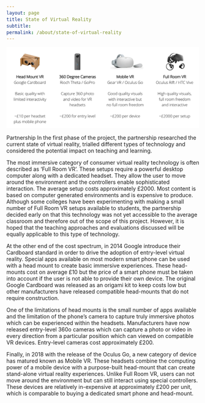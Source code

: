 ```yaml
---
layout: page
title: State of Virtual Reality
subtitle: 
permalink: /about/state-of-virtual-reality
---
```


![State of Virtual Reality](/images/about/state-of-virtual-reality.png "State of Virtual Reality")

Partnership
In the first phase of the project, the partnership researched the current state of virtual reality, trialled different types of technology and considered the potential impact on teaching and learning.

The most immersive category of consumer virtual reality technology is often described as ‘Full Room VR’. These setups require a powerful desktop computer along with a dedicated headset. They allow the user to move around the environment and the controllers enable sophisticated interaction. The average setup costs approximately £2000. Most content is based on computer generated environments and is expensive to produce. Although some colleges have been experimenting with making a small number of Full Room VR setups available to students, the partnership decided early on that this technology was not yet accessible to the average classroom and therefore out of the scope of this project. However, it is hoped that the teaching approaches and evaluations discussed will be equally applicable to this type of technology.

At the other end of the cost spectrum, in 2014 Google introduce their Cardboard standard in order to drive the adoption of entry-level virtual reality. Special apps available on most modern smart phone can be used with a head mount to create basic immersive experiences. These head-mounts cost on average £10 but the price of a smart phone must be taken into account if the user is not able to provide their own device. The original Google Cardboard was released as an origami kit to keep costs low but other manufacturers have released compatible head-mounts that do not require construction.

One of the limitations of head mounts is the small number of apps available and the limitation of the phone’s camera to capture truly immersive photos which can be experienced within the headsets. Manufacturers have now released entry-level 360o cameras which can capture a photo or video in every direction from a particular position which can viewed on compatible VR devices. Entry-level cameras cost approximately £200. 

Finally, in 2018 with the release of the Oculus Go, a new category of device has matured known as Mobile VR. These headsets combine the computing power of a mobile device with a purpose-built head-mount that can create stand-alone virtual reality experiences. Unlike Full Room VR, users can not move around the environment but can still interact using special controllers. These devices are relatively in-expensive at approximately £200 per unit, which is comparable to buying a dedicated smart phone and head-mount.
